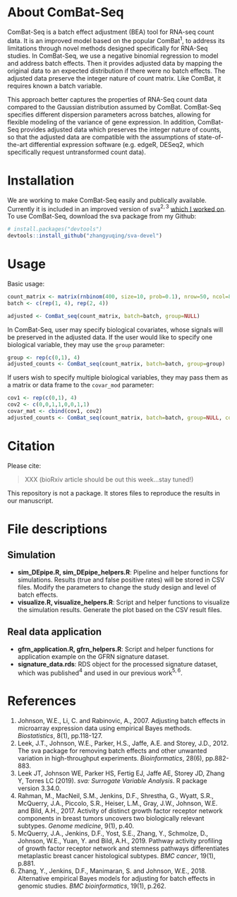 # About ComBat-Seq

ComBat-Seq is a batch effect adjustment (BEA) tool for RNA-seq count data. It is an improved model based on the popular ComBat$^1$, to address its limitations through novel methods designed specifically for RNA-Seq studies. In ComBat-Seq, we use a negative binomial regression to model and address batch effects. Then it provides adjusted data by mapping the original data to an expected distribution if there were no batch effects. The adjusted data preserve the integer nature of count matrix. Like ComBat, it requires known a batch variable.

This approach better captures the properties of RNA-Seq count data compared to the Gaussian distribution assumed by ComBat. ComBat-Seq specifies different dispersion parameters across batches, allowing for flexible modeling of the variance of gene expression. In addition, ComBat-Seq provides adjusted data which preserves the integer nature of counts, so that the adjusted data are compatible with the assumptions of state-of-the-art differential expression software (e.g. edgeR, DESeq2, which specifically request untransformed count data). 

# Installation

We are working to make ComBat-Seq easily and publically available. Currently it is included in an improved version of sva$^{2,3}$ [which I worked on](https://github.com/zhangyuqing/sva-devel). To use ComBat-Seq, download the sva package from my Github:

```r
# install.packages("devtools")
devtools::install_github("zhangyuqing/sva-devel")
```

# Usage

Basic usage:

```r
count_matrix <- matrix(rnbinom(400, size=10, prob=0.1), nrow=50, ncol=8)
batch <- c(rep(1, 4), rep(2, 4))

adjusted <- ComBat_seq(count_matrix, batch=batch, group=NULL)
```
  
In ComBat-Seq, user may specify biological covariates, whose signals will be preserved in the adjusted data. If the user would like to specify one biological variable, they may use the `group` parameter:

```r
group <- rep(c(0,1), 4)
adjusted_counts <- ComBat_seq(count_matrix, batch=batch, group=group)
```
  
If users wish to specify multiple biological variables, they may pass them as a matrix or data frame to the `covar_mod` parameter:

```r
cov1 <- rep(c(0,1), 4)
cov2 <- c(0,0,1,1,0,0,1,1)
covar_mat <- cbind(cov1, cov2)
adjusted_counts <- ComBat_seq(count_matrix, batch=batch, group=NULL, covar_mod=covar_mat)
```

# Citation
Please cite:

> XXX (bioRxiv article should be out this week...stay tuned!)

This repository is not a package. It stores files to reproduce the results in our manuscript.

# File descriptions

## Simulation

+ **sim_DEpipe.R, sim_DEpipe_helpers.R**: Pipeline and helper functions for simulations. Results (true and false positive rates) will be stored in CSV files. Modify the parameters to change the study design and level of batch effects.
+ **visualize.R, visualize_helpers.R**: Script and helper functions to visualize the simulation results. Generate the plot based on the CSV result files.

## Real data application

+ **gfrn_application.R, gfrn_helpers.R**: Script and helper functions for application example on the GFRN signature dataset.
+ **signature_data.rds**: RDS object for the processed signature dataset, which was published$^4$ and used in our previous work$^{5,6}$.

# References
1. Johnson, W.E., Li, C. and Rabinovic, A., 2007. Adjusting batch effects in microarray expression data using empirical Bayes methods. *Biostatistics*, 8(1), pp.118-127.
2. Leek, J.T., Johnson, W.E., Parker, H.S., Jaffe, A.E. and Storey, J.D., 2012. The sva package for removing batch effects and other unwanted variation in high-throughput experiments. *Bioinformatics*, 28(6), pp.882-883.
3. Leek JT, Johnson WE, Parker HS, Fertig EJ, Jaffe AE, Storey JD, Zhang Y, Torres LC (2019). *sva: Surrogate Variable Analysis*. R package version 3.34.0.
4. Rahman, M., MacNeil, S.M., Jenkins, D.F., Shrestha, G., Wyatt, S.R., McQuerry, J.A., Piccolo, S.R., Heiser, L.M., Gray, J.W., Johnson, W.E. and Bild, A.H., 2017. Activity of distinct growth factor receptor network components in breast tumors uncovers two biologically relevant subtypes. *Genome medicine*, 9(1), p.40.
5. McQuerry, J.A., Jenkins, D.F., Yost, S.E., Zhang, Y., Schmolze, D., Johnson, W.E., Yuan, Y. and Bild, A.H., 2019. Pathway activity profiling of growth factor receptor network and stemness pathways differentiates metaplastic breast cancer histological subtypes. *BMC cancer*, 19(1), p.881.
6. Zhang, Y., Jenkins, D.F., Manimaran, S. and Johnson, W.E., 2018. Alternative empirical Bayes models for adjusting for batch effects in genomic studies. *BMC bioinformatics*, 19(1), p.262.
